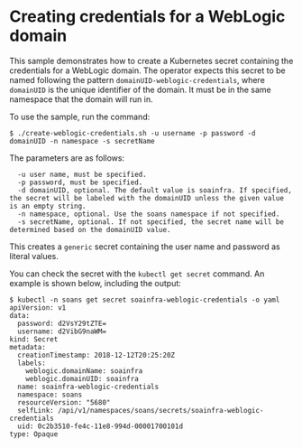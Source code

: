 # Creating credentials for a WebLogic domain

This sample demonstrates how to create a Kubernetes secret containing the
credentials for a WebLogic domain.  The operator expects this secret to be
named following the pattern `domainUID-weblogic-credentials`, where `domainUID`
is the unique identifier of the domain.  It must be in the same namespace
that the domain will run in.

To use the sample, run the command:

```
$ ./create-weblogic-credentials.sh -u username -p password -d domainUID -n namespace -s secretName
```

The parameters are as follows:

```  
  -u user name, must be specified.
  -p password, must be specified.
  -d domainUID, optional. The default value is soainfra. If specified, the secret will be labeled with the domainUID unless the given value is an empty string.
  -n namespace, optional. Use the soans namespace if not specified.
  -s secretName, optional. If not specified, the secret name will be determined based on the domainUID value.
```

This creates a `generic` secret containing the user name and password as literal values.

You can check the secret with the `kubectl get secret` command.  An example is shown below,
including the output:

```
$ kubectl -n soans get secret soainfra-weblogic-credentials -o yaml
apiVersion: v1
data:
  password: d2VsY29tZTE=
  username: d2VibG9naWM=
kind: Secret
metadata:
  creationTimestamp: 2018-12-12T20:25:20Z
  labels:
    weblogic.domainName: soainfra
    weblogic.domainUID: soainfra
  name: soainfra-weblogic-credentials
  namespace: soans
  resourceVersion: "5680"
  selfLink: /api/v1/namespaces/soans/secrets/soainfra-weblogic-credentials
  uid: 0c2b3510-fe4c-11e8-994d-00001700101d
type: Opaque

```
